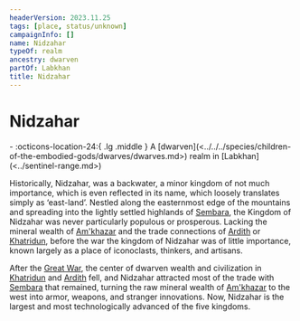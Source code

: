 ```yaml
---
headerVersion: 2023.11.25
tags: [place, status/unknown]
campaignInfo: []
name: Nidzahar
typeOf: realm
ancestry: dwarven
partOf: Labkhan
title: Nidzahar
---
```

# Nidzahar
<div class="grid cards ext-narrow-margin ext-one-column" markdown>
-    :octicons-location-24:{ .lg .middle } A [dwarven](<../../../species/children-of-the-embodied-gods/dwarves/dwarves.md>) realm in [Labkhan](<../sentinel-range.md>)  
</div>


Historically, Nidzahar, was a backwater, a minor kingdom of not much importance, which is even reflected in its name, which loosely translates simply as ‘east-land’. Nestled along the easternmost edge of the mountains and spreading into the lightly settled highlands of [Sembara](<../../greater-sembara/sembara/sembara.md>), the Kingdom of Nidzahar was never particularly populous or prosperous. Lacking the mineral wealth of [Am'khazar](<./am-khazar.md>) and the trade connections of [Ardith](<./ardith.md>) or [Khatridun](<./khatridun.md>), before the war the kingdom of Nidzahar was of little importance, known largely as a place of iconoclasts, thinkers, and artisans. 

After the [Great War](<../../../events/1500s/great-war.md>), the center of dwarven wealth and civilization in [Khatridun](<./khatridun.md>) and [Ardith](<./ardith.md>) fell, and Nidzahar attracted most of the trade with [Sembara](<../../greater-sembara/sembara/sembara.md>) that remained, turning the raw mineral wealth of [Am'khazar](<./am-khazar.md>) to the west into armor, weapons, and stranger innovations. Now, Nidzahar is the largest and most technologically advanced of the five kingdoms.